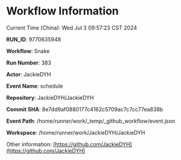 # Workflow Information

Current Time (China): Wed Jul  3 09:57:23 CST 2024  

**RUN_ID**: 9770635948  

**Workflow**: Snake  

**Run Number**: 383  

**Actor**: JackieDYH  

**Event Name**: schedule  

**Repository**: JackieDYH/JackieDYH  

**Commit SHA**: 8e7dd9af0880177c4162c5709ac7c7cc77ea838b  

**Event Path**: /home/runner/work/_temp/_github_workflow/event.json  

**Workspace**: /home/runner/work/JackieDYH/JackieDYH  

Other information: [https://github.com/JackieDYH](https://github.com/JackieDYH)
